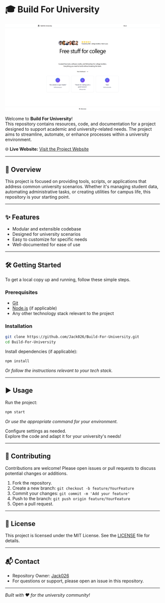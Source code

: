 # 🎓 Build For University

![University Logo](https://github.com/Jack026/Build-For-University/blob/main/pic.png) <!-- You can replace this emoji image link with your own logo or mascot if you have one! -->

Welcome to **Build For University**!  
This repository contains resources, code, and documentation for a project designed to support academic and university-related needs. The project aims to streamline, automate, or enhance processes within a university environment.

🌐 **Live Website:** [Visit the Project Website](https://https://build-for-university.vercel.app/index.html)  
<!-- Replace the above URL with your actual deployed website if available -->

---

## 🚀 Overview

This project is focused on providing tools, scripts, or applications that address common university scenarios. Whether it's managing student data, automating administrative tasks, or creating utilities for campus life, this repository is your starting point.

---

## ✨ Features

- Modular and extensible codebase
- Designed for university scenarios
- Easy to customize for specific needs
- Well-documented for ease of use

---

## 🛠️ Getting Started

To get a local copy up and running, follow these simple steps.

### Prerequisites

- [Git](https://git-scm.com/)
- [Node.js](https://nodejs.org/) (if applicable)
- Any other technology stack relevant to the project

### Installation

```bash
git clone https://github.com/Jack026/Build-For-University.git
cd Build-For-University
```

Install dependencies (if applicable):

```bash
npm install
```
_Or follow the instructions relevant to your tech stack._

---

## ▶️ Usage

Run the project:

```bash
npm start
```
_Or use the appropriate command for your environment._

Configure settings as needed.  
Explore the code and adapt it for your university's needs!

---

## 🤝 Contributing

Contributions are welcome! Please open issues or pull requests to discuss potential changes or additions.

1. Fork the repository.
2. Create a new branch: `git checkout -b feature/YourFeature`
3. Commit your changes: `git commit -m 'Add your feature'`
4. Push to the branch: `git push origin feature/YourFeature`
5. Open a pull request.

---

## 🪪 License

This project is licensed under the MIT License. See the [LICENSE](LICENSE) file for details.

---

## 📬 Contact

- Repository Owner: [Jack026](https://github.com/Jack026)
- For questions or support, please open an issue in this repository.

---

*Built with ❤️ for the university community!*
